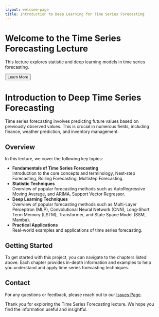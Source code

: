 ```yaml
---
layout: welcome-page
title: Introduction to Deep Learning for Time Series Forecasting
---
```


<div class="hero" style="background-image: url('/assets/images/background.jpg');">
  <div class="overlay">
    <h1>Welcome to the Time Series Forecasting Lecture</h1>
    <p>This lecture explores statistic and deep learning models in time series forecasting.</p>
    <button onclick="scrollToDiv('overview')">Learn More</button>
  </div>
</div>

<div class="content">
  <h1>Introduction to Deep Time Series Forecasting</h1>
  <p>Time series forecasting involves predicting future values based on previously observed values. This is crucial in numerous fields, including finance, weather prediction, and inventory management.</p>

</div>

<div id="overview" class="content">
  <div class="intro">
    <h2>Overview</h2>
    <p>In this lecture, we cover the following key topics:</p>
  </div>
   <ul>
    <li><strong>Fundamentals of Time Series Forecasting</strong>
      <div class="topics-list">Introduction to the core concepts and terminology, Nest-step Forecasting, Rolling Forecasting, Multistep Forecasting.</div>
    </li>
    <li><strong>Statistic Techniques</strong>
      <div class="topics-list">Overview of popular forecasting methods such as AutoRegressive Moving Average, and ARIMA, Support Vector Regressor.</div>
    </li>
    <li><strong>Deep Learning Techniques</strong>
      <div class="topics-list">Overview of popular forecasting methods such as Multi-Layer Perceptron (MLP), Convolutional Neural Network (CNN), Long-Short Term Memory (LSTM), Transformer, and State Space Model (SSM, Mamba).</div>
    </li>
    <li><strong>Practical Applications</strong>
      <div class="topics-list">Real-world examples and applications of time series forecasting.</div>
    </li>
  </ul>
</div>


<div  class="content">
    <h2>Getting Started</h2>
    <p>To get started with this project, you can navigate to the chapters listed above. Each chapter provides in-depth information and examples to help you understand and apply time series forecasting techniques.</p>
</div>


<!--
## Resources
Here are some additional resources to further your understanding of time series forecasting:

- [Time Series Analysis and Its Applications](https://www.springer.com/gp/book/9783319524511)
- [Introduction to Time Series Forecasting with Python](https://www.oreilly.com/library/view/introduction-to-time/9781491969274/)
- [Speech and Language Processing](https://web.stanford.edu/~jurafsky/slp3/)
- [Natural Language Processing with Python](https://www.oreilly.com/library/view/natural-language-processing/9780596516499/)
-->

<div class="content">
    <h2>Contact</h2>
    <p>
        For any questions or feedback, please reach out to our 
        <a href="https://github.com/JiangYou2025/JiangYou2025.github.io/issues">Issues Page</a>.
    </p>
    <p>
        Thank you for exploring the Time Series Forecasting lecture. We hope you find the information useful and insightful.
    </p>
</div>


<!---
For any questions or feedback, please reach out to [our team](mailto:yourmail@gmail.com).
-->
